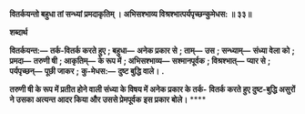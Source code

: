 **वितर्कयन्तो बहुधा तां सन्ध्यां प्रमदाकृतिम् ।** **अभिसश्भाव्य विश्रश्भात्पर्यपृच्छन्कुमेधस: ॥ ३३॥** 

**शब्दार्थ** 

**वितर्कयन्त:—** **तर्क-वितर्क करते हुए** **; बहुधा—** **अनेक प्रकार से** **; ताम्—** **उस** **; सन्ध्याम्—** **संध्या वेला को** **; प्रमदा—** **तरुणी षी** **; आकृतिम्—** **के रूप में** **; अभिसश्भाव्य—** **सश्मानपूर्वक** **; विश्रश्भात्—** **प्यार से** **; पर्यपृच्छन्—** **पूछी जाकर** **;** **कु-मेधस:—** **दुष्ट बुद्धि वाले।** **.** 

**तरुणी षी के रूप में प्रतीत होने वाली संध्या के विषय में अनेक प्रकार के तर्क-** **वितर्क करते हुए दुष्ट-बुद्धि असुरों ने उसका अत्यन्त आदर किया और उससे प्रेमपूर्वक** **इस प्रकार बोले।** **** 